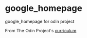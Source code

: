 # google_homepage
google_homepage for odin project

From The Odin Project's [curriculum](http://www.theodinproject.com/web-development-101/html-css)
